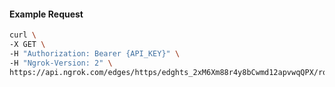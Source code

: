 <!-- Code generated for API Clients. DO NOT EDIT. -->

#### Example Request

```bash
curl \
-X GET \
-H "Authorization: Bearer {API_KEY}" \
-H "Ngrok-Version: 2" \
https://api.ngrok.com/edges/https/edghts_2xM6Xm88r4y8bCwmd12apvwqQPX/routes/edghtsrt_2xM6XkzQmw8uA80Myk7LhoqxdOV/traffic_policy
```
